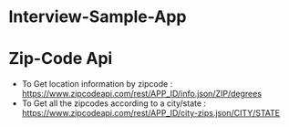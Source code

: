 # Interview-Sample-App

# Zip-Code Api

- To Get location information by zipcode : https://www.zipcodeapi.com/rest/APP_ID/info.json/ZIP/degrees
- To Get all the zipcodes according to a city/state : https://www.zipcodeapi.com/rest/APP_ID/city-zips.json/CITY/STATE